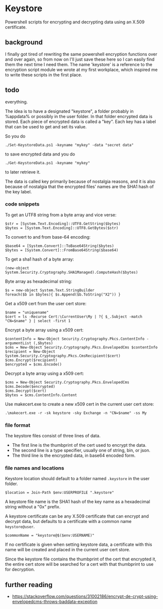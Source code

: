 # Keystore
Powershell scripts for encrypting and decrypting data using an X.509 certificate.

## background

I finally got tired of rewriting the same powershell encryption functions over and over again, so from now on I'll just save these here so I can easily find them the next time I need them. The name 'keystore' is a reference to the encryption script module we wrote at my first workplace, which inspired me to write these scripts in the first place.

## todo
everything.

The idea is to have a designated "keystore", a folder probably in %appdata% or possibly in the user folder. In that folder encrypted data is stored. Each piece of encrypted data is called a "key". Each key has a label that can be used to get and set its value.

So you do 

    ./Set-KeystoreData.ps1 -keyname "mykey" -data "secret data"

to save encrypted data and you do 

    ./Get-KeystoreData.ps1 -keyname "mykey"

to later retrieve it.

The data is called key primarily because of nostalgia reasons, and it is also because of nostalgia that the encrypted files' names are the SHA1 hash of the key label.

### code snippets

To get an UTF8 string from a byte array and vice verse:

    $str = [System.Text.Encoding]::UTF8.GetString($bytes)
    $bytes = [System.Text.Encoding]::UTF8.GetBytes($str)

To convert to and from base-64 encoding:

    $base64 = [System.Convert]::ToBase64String($bytes)
    $bytes = [System.Convert]::FromBase64String($base64)

To get a sha1 hash of a byte array:

    (new-object System.Security.Cryptography.SHA1Managed).ComputeHash($bytes)

Byte array as hexadecimal string:

    $s = new-object System.Text.StringBuilder
    foreach($b in $bytes){ $s.Append($b.ToString("X2")) }

Get a x509 cert from the user cert store:

    $name = "uniquename"
    $cert = ls -Recurse Cert:\CurrentUser\My | ?{ $_.Subject -match "CN=$name" } | select -first 1

Encrypt a byte array using a x509 cert:

    $contentInfo = New-Object Security.Cryptography.Pkcs.ContentInfo -argumentList (,$bytes)
    $cms = New-Object Security.Cryptography.Pkcs.EnvelopedCms $contentInfo
    $recipient = New-Object System.Security.Cryptography.Pkcs.CmsRecipient($cert)
    $cms.Encrypt($recipient)
    $encrypted = $cms.Encode()

Decrypt a byte array using a x509 cert:

    $cms = New-Object Security.Cryptography.Pkcs.EnvelopedCms
    $cms.Decode($encrypted)
    $cms.Decrypt($cert)
    $bytes = $cms.ContentInfo.Content

Use makecert.exe to create a new x509 cert in the current user cert store:

    .\makecert.exe -r -sk keystore -sky Exchange -n "CN=$name" -ss My

### file format

The keystore files consist of three lines of data.

* The first line is the thumbprint of the cert used to encrypt the data.
* The second line is a type specifier, usually one of string, bin, or json.
* The third line is the encrypted data, in base64 encoded form.

### file names and locations

Keystore location should default to a folder named `.keystore` in the user folder.

    $location = Join-Path $env:USERPROFILE ".keystore"

A keystore file name is the SHA1 hash of the key name as a hexadecimal string without a "0x" prefix.

A keystore certificate can be any X.509 certificate that can encrypt and decrypt data, but defaults to a certificate with a common name `keystore@user`.

    $commonName = "keystore@$($env:USERNAME)"

If no certificate is given when setting keystore data, a certificate with this name will be created and placed in the current user cert store.

Since the keystore file contains the thumbprint of the cert that encrypted it, the entire cert store will be searched for a cert with that thumbprint to use for decryption.

## further reading

* https://stackoverflow.com/questions/31002186/encrypt-de-crypt-using-envelopedcms-throws-baddata-exception
